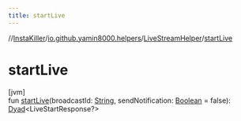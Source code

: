 ```yaml
---
title: startLive
---
```

//[InstaKiller](../../../index.html)/[io.github.yamin8000.helpers](../index.html)/[LiveStreamHelper](index.html)/[startLive](start-live.html)



# startLive



[jvm]\
fun [startLive](start-live.html)(broadcastId: [String](https://kotlinlang.org/api/latest/jvm/stdlib/kotlin/-string/index.html), sendNotification: [Boolean](https://kotlinlang.org/api/latest/jvm/stdlib/kotlin/-boolean/index.html) = false): [Dyad](../../io.github.yamin8000/index.html#1921977161%2FClasslikes%2F863300109)&lt;LiveStartResponse?&gt;




